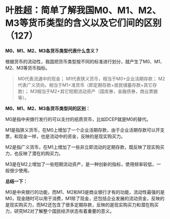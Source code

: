 # 叶胜超：简单了解我国M0、M1、M2、M3等货币类型的含义以及它们间的区别（127）

**M0、M1、M2、M3各货币类型代表什么含义？**



根据货币的流动性，我国把货币类型按不同的标准进行划分，就产生了M0、M1、M2、M3等货币指标。





> M0代表流通中的现金；
> M1代表狭义货币，相当于M0+企业活期存款；
> M2代表广义货向，相当于M1+准货币（即定期存款+居民储蓄存款+其它存款）；
> M3相当于M2+其它短期流动资产（国库券，金融债券，商业票据等）。





**M0、M1、M2、M3各货币类型间的区别：**



M0是指中央银行发行的可以支付的纸质货币，比如DCEP就是M0的替代。



M1是指狭义货币，在M0上增加了一个企业活期存款，由于企业活期存款可以开支票，和现金一样，也是流动中的资金，反映的是现实购买力。



M2是指广义货币，在M1上增加了一些非立即流动的定期存款，既反映了现实购买力，也反映了潜在的购买力。



M3是在M2上增加了一些短期流动资产，是一种创新的指标，使用频率较低，一般很少使用。





**总结一下：**



M0是中央银行的功能，而M1、M2和M3是商业银行才有的功能，流动性最强的是M0，现金随时可以用于消费，M1除了现金，还包括企业发展的流动资金，反映的是现实购买力，而M2还包含了很多定期存款，反映的是现实购买力和潜在购买力，研究M2对了解整个国民经济状态有着重要的意义。
